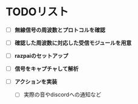 # TODOリスト

- [ ] **無線信号の周波数とプロトコルを確認**

- [ ] **確認した周波数に対応した受信モジュールを用意**

- [ ] **razpaiのセットアップ**

- [ ] **信号をキャプチャして解析**

- [ ] **アクションを実装**
  - [ ] 実際の音やdiscordへの通知など
